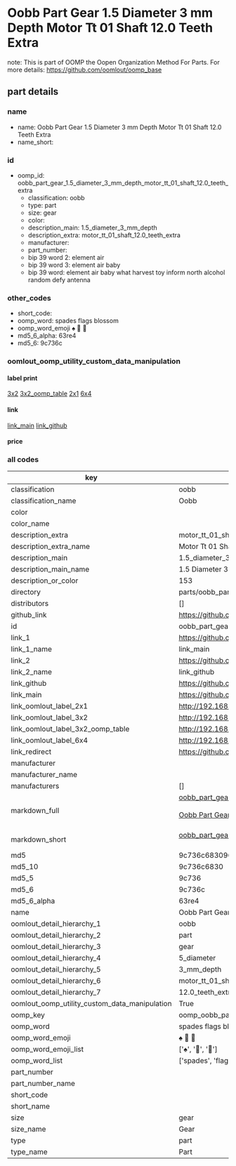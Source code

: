 # Oobb Part Gear 1.5 Diameter 3 mm Depth Motor Tt 01 Shaft 12.0 Teeth Extra  

note: This is part of OOMP the Oopen Organization Method For Parts. For more details: https://github.com/oomlout/oomp_base

##  part details
  







### name
* name: Oobb Part Gear 1.5 Diameter 3 mm Depth Motor Tt 01 Shaft 12.0 Teeth Extra
* name_short: 
### id
* oomp_id: oobb_part_gear_1.5_diameter_3_mm_depth_motor_tt_01_shaft_12.0_teeth_extra
  * classification: oobb
  * type: part
  * size: gear
  * color: 
  * description_main: 1.5_diameter_3_mm_depth
  * description_extra: motor_tt_01_shaft_12.0_teeth_extra
  * manufacturer: 
  * part_number: 
  * bip 39 word 2: element air
  * bip 39 word 3: element air baby
  * bip 39 word: element air baby what harvest toy inform north alcohol random defy antenna

### other_codes
* short_code: 
* oomp_word: spades flags blossom
* oomp_word_emoji :spades: :flags: :blossom:
* md5_6_alpha: 63re4
* md5_6: 9c736c






### oomlout_oomp_utility_custom_data_manipulation
#### label print
[3x2](http://192.168.1.245:1112/?label=oomp%2063re4)
[3x2_oomp_table](http://192.168.1.108:1112/?label=oomp%2063re4)
[2x1](http://192.168.1.242:1112/?label=oomp%2063re4)
[6x4](http://192.168.1.55:1112/?label=oomp%2063re4)    

#### link

[link_main](https://github.com/oomlout/oomlout_oomp_version_1_messy/tree/main/parts/oobb_part_gear_1.5_diameter_3_mm_depth_motor_tt_01_shaft_12.0_teeth_extra) [link_github](https://github.com/oomlout/oomlout_oomp_version_1_messy/tree/main/parts/oobb_part_gear_1.5_diameter_3_mm_depth_motor_tt_01_shaft_12.0_teeth_extra)                             

#### price







### all codes 
| key | value |  
| --- | --- |  
| classification | oobb |  
| classification_name | Oobb |  
| color |  |  
| color_name |  |  
| description_extra | motor_tt_01_shaft_12.0_teeth_extra |  
| description_extra_name | Motor Tt 01 Shaft 12.0 Teeth Extra |  
| description_main | 1.5_diameter_3_mm_depth |  
| description_main_name | 1.5 Diameter 3 mm Depth |  
| description_or_color | 153 |  
| directory | parts/oobb_part_gear_1.5_diameter_3_mm_depth_motor_tt_01_shaft_12.0_teeth_extra |  
| distributors | [] |  
| github_link | https://github.com/oomlout/oomlout_oomp_part_src/tree/main/parts/oobb_part_gear_1.5_diameter_3_mm_depth_motor_tt_01_shaft_12.0_teeth_extra |  
| id | oobb_part_gear_1.5_diameter_3_mm_depth_motor_tt_01_shaft_12.0_teeth_extra |  
| link_1 | https://github.com/oomlout/oomlout_oomp_version_1_messy/tree/main/parts/oobb_part_gear_1.5_diameter_3_mm_depth_motor_tt_01_shaft_12.0_teeth_extra |  
| link_1_name | link_main |  
| link_2 | https://github.com/oomlout/oomlout_oomp_version_1_messy/tree/main/parts/oobb_part_gear_1.5_diameter_3_mm_depth_motor_tt_01_shaft_12.0_teeth_extra |  
| link_2_name | link_github |  
| link_github | https://github.com/oomlout/oomlout_oomp_version_1_messy/tree/main/parts/oobb_part_gear_1.5_diameter_3_mm_depth_motor_tt_01_shaft_12.0_teeth_extra |  
| link_main | https://github.com/oomlout/oomlout_oomp_version_1_messy/tree/main/parts/oobb_part_gear_1.5_diameter_3_mm_depth_motor_tt_01_shaft_12.0_teeth_extra |  
| link_oomlout_label_2x1 | http://192.168.1.242:1112/?label=oomp%2063re4 |  
| link_oomlout_label_3x2 | http://192.168.1.245:1112/?label=oomp%2063re4 |  
| link_oomlout_label_3x2_oomp_table | http://192.168.1.108:1112/?label=oomp%2063re4 |  
| link_oomlout_label_6x4 | http://192.168.1.55:1112/?label=oomp%2063re4 |  
| link_redirect | https://github.com/oomlout/oomlout_oomp_version_1_messy/tree/main/parts/oobb_part_gear_1.5_diameter_3_mm_depth_motor_tt_01_shaft_12.0_teeth_extra |  
| manufacturer |  |  
| manufacturer_name |  |  
| manufacturers | [] |  
| markdown_full | [oobb_part_gear_1.5_diameter_3_mm_depth_motor_tt_01_shaft_12.0_teeth_extra](none)<br>[](none)<br>[Oobb Part Gear 1.5 Diameter 3 Mm Depth Motor Tt 01 Shaft 12.0 Teeth Extra](none)<br><br> |  
| markdown_short | [oobb_part_gear_1.5_diameter_3_mm_depth_motor_tt_01_shaft_12.0_teeth_extra](none)<br><br> |  
| md5 | 9c736c6830964e7399b4bf9c22015a3d |  
| md5_10 | 9c736c6830 |  
| md5_5 | 9c736 |  
| md5_6 | 9c736c |  
| md5_6_alpha | 63re4 |  
| name | Oobb Part Gear 1.5 Diameter 3 mm Depth Motor Tt 01 Shaft 12.0 Teeth Extra |  
| oomlout_detail_hierarchy_1 | oobb |  
| oomlout_detail_hierarchy_2 | part |  
| oomlout_detail_hierarchy_3 | gear |  
| oomlout_detail_hierarchy_4 | 5_diameter |  
| oomlout_detail_hierarchy_5 | 3_mm_depth |  
| oomlout_detail_hierarchy_6 | motor_tt_01_shaft |  
| oomlout_detail_hierarchy_7 | 12.0_teeth_extra |  
| oomlout_oomp_utility_custom_data_manipulation | True |  
| oomp_key | oomp_oobb_part_gear_1.5_diameter_3_mm_depth_motor_tt_01_shaft_12.0_teeth_extra |  
| oomp_word | spades flags blossom |  
| oomp_word_emoji | :spades: :flags: :blossom: |  
| oomp_word_emoji_list | [':spades:', ':flags:', ':blossom:'] |  
| oomp_word_list | ['spades', 'flags', 'blossom'] |  
| part_number |  |  
| part_number_name |  |  
| short_code |  |  
| short_name |  |  
| size | gear |  
| size_name | Gear |  
| type | part |  
| type_name | Part |  
